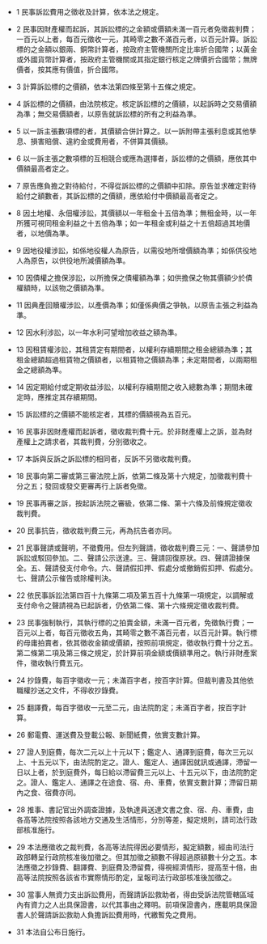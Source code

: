 * 1 民事訴訟費用之徵收及計算，依本法之規定。

* 2 民事因財產權而起訴，其訴訟標的之金額或價額未滿一百元者免徵裁判費；一百元以上者，每百元徵收一元，其畸零之數不滿百元者，以百元計算。訴訟標的之金額以銀兩、銅幣計算者，按政府主管機關所定比率折合國幣；以黃金或外國貨幣計算者，按政府主管機關或其指定銀行核定之牌價折合國幣；無牌價者，按其應有價值，折合國幣。

* 3 計算訴訟標的之價額，依本法第四條至第十五條之規定。

* 4 訴訟標的之價額，由法院核定。核定訴訟標的之價額，以起訴時之交易價額為準；無交易價額者，以原告就訴訟標的所有之利益為準。

* 5 以一訴主張數項標的者，其價額合併計算之。以一訴附帶主張利息或其他孳息、損害賠償、違約金或費用者，不併算其價額。

* 6 以一訴主張之數項標的互相競合或應為選擇者，訴訟標的之價額，應依其中價額最高者定之。

* 7 原告應負擔之對待給付，不得從訴訟標的之價額中扣除。原告並求確定對待給付之額數者，其訴訟標的之價額，應依給付中價額最高者定之。

* 8 因土地權、永佃權涉訟，其價額以一年租金十五倍為準；無租金時，以一年所獲可視同租金利益之十五倍為準；如一年租金或利益之十五倍超過其地價者，以地價為準。

* 9 因地役權涉訟，如係地役權人為原告，以需役地所增價額為準；如係供役地人為原告，以供役地所減價額為準。

* 10 因債權之擔保涉訟，以所擔保之債權額為準；如供擔保之物其價額少於債權額時，以該物之價額為準。

* 11 因典產回贖權涉訟，以產價為準；如僅係典價之爭執，以原告主張之利益為準。

* 12 因水利涉訟，以一年水利可望增加收益之額為準。

* 13 因租賃權涉訟，其租賃定有期間者，以權利存續期間之租金總額為準；其租金總額超過租賃物之價額者，以租賃物之價額為準；未定期間者，以兩期租金之總額為準。

* 14 因定期給付或定期收益涉訟，以權利存續期間之收入總數為準；期間未確定時，應推定其存續期間。

* 15 訴訟標的之價額不能核定者，其標的價額視為五百元。

* 16 民事非因財產權而起訴者，徵收裁判費十元。於非財產權上之訴，並為財產權上之請求者，其裁判費，分別徵收之。

* 17 本訴與反訴之訴訟標的相同者，反訴不另徵收裁判費。

* 18 民事向第二審或第三審法院上訴，依第二條及第十六規定，加徵裁判費十分之五；發回或發交更審再行上訴者免徵。

* 19 民事再審之訴，按起訴法院之審級，依第二條、第十六條及前條規定徵收裁判費。

* 20 民事抗告，徵收裁判費三元，再為抗告者亦同。

* 21 民事聲請或聲明，不徵費用。但左列聲請，徵收裁判費三元：一、聲請參加訴訟或駁回參加。二、聲請公示送達。三、聲請回復原狀。四、聲請證據保全。五、聲請發支付命令。六、聲請假扣押、假處分或撤銷假扣押、假處分。七、聲請公示催告或除權判決。

* 22 依民事訴訟法第四百十九條第二項及第五百十九條第一項規定，以調解或支付命令之聲請視為已起訴者，仍依第二條、第十六條規定徵收裁判費。

* 23 民事強制執行，其執行標的之拍賣金額，未滿一百元者，免徵執行費；一百元以上者，每百元徵收五角，其畸零之數不滿百元者，以百元計算。執行標的毋庸拍賣者，依其徵收金額或價額，按照前項規定，徵收執行費十分之五。第二條第二項及第三條之規定，於計算前項金額或價額準用之。執行非財產案件，徵收執行費五元。

* 24 抄錄費，每百字徵收一元；未滿百字者，按百字計算。但裁判書及其他依職權抄送之文件，不得收抄錄費。

* 25 翻譯費，每百字徵收一元至二元，由法院酌定；未滿百字者，按百字計算。

* 26 郵電費、運送費及登載公報、新聞紙費，依實支數計算。

* 27 證人到庭費，每次二元以上十元以下；鑑定人、通譯到庭費，每次三元以上、十五元以下，由法院酌定之。證人、鑑定人、通譯因就訊或通譯，滯留一日以上者，於到庭費外，每日給以滯留費三元以上、十五元以下，由法院酌定之。證人、鑑定人、通譯之在途食、宿、舟、車費，依實支數計算；滯留日期內之食、宿費亦同。

* 28 推事、書記官出外調查證據，及執達員送達文書之食、宿、舟、車費，由各高等法院按照各該地方交通及生活情形，分別等差，擬定規則，請司法行政部核准施行。

* 29 本法應徵收之裁判費，各高等法院得因必要情形，擬定額數，經由司法行政部轉呈行政院核准後加徵之。但其加徵之額數不得超過原額數十分之五。本法應徵之抄錄費、翻譯費、到庭費及滯留費，得視經濟情形，提高至十倍，由高等法院按照各該省市實際情形酌定，呈報司法行政部核准後加徵之。

* 30 當事人無資力支出訴訟費用，而聲請訴訟救助者，得由受訴法院管轄區域內有資力之人出具保證書，以代其事由之釋明。前項保證書內，應載明具保證書人於聲請訴訟救助人負擔訴訟費用時，代繳暫免之費用。

* 31 本法自公布日施行。

